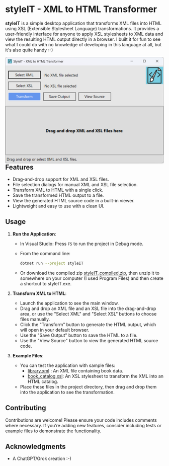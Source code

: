 # styleIT - XML to HTML Transformer

**styleIT** is a simple desktop application that transforms XML files into HTML using XSL (Extensible Stylesheet Language) transformations. It provides a user-friendly interface for anyone to apply XSL stylesheets to XML data and view the resulting HTML output directly in a browser.  I built it for fun to see what I could do with no knowledge of developing in this language at all, but it's also quite handy :-)

<img src=".\IMAGES\styleIT_UI.png" style="width: 600px; float: left; margin-right: 15px;" alt="styleIT UI">

## Features
- Drag-and-drop support for XML and XSL files.
- File selection dialogs for manual XML and XSL file selection.
- Transform XML to HTML with a single click.
- Save the transformed HTML output to a file.
- View the generated HTML source code in a built-in viewer.
- Lightweight and easy to use with a clean UI.

## Usage
1. **Run the Application**:
   - In Visual Studio: Press `F5` to run the project in Debug mode.
   - From the command line:
     ```bash
     dotnet run --project styleIT
     ```
     
   - Or download the compiled zip <a href="https://raw.githubusercontent.com/paulfilkin/.NET/main/styleIT/styleIT_compiled.zip" target="_blank">styleIT_compiled.zip</a>, then unzip it to somewhere on your computer (I used Program Files) and then create a shortcut to styleIT.exe.
   
2. **Transform XML to HTML**:
   
   - Launch the application to see the main window.
   - Drag and drop an XML file and an XSL file into the drag-and-drop area, or use the "Select XML" and "Select XSL" buttons to choose files manually.
   - Click the "Transform" button to generate the HTML output, which will open in your default browser.
   - Use the "Save Output" button to save the HTML to a file.
   - Use the "View Source" button to view the generated HTML source code.
   
3. **Example Files**:
   - You can test the application with sample files:
     - <a href="https://github.com/paulfilkin/.NET/blob/main/styleIT/styleIT/Samples/book_library.xml" target="_blank">library.xml</a> : An XML file containing book data.
     - <a href="https://github.com/paulfilkin/.NET/main/styleIT/styleIT/Samples/book_catalog.xsl" target="_blank">book_catalog.xsl</a>: An XSL stylesheet to transform the XML into an HTML catalog.
   - Place these files in the project directory, then drag and drop them into the application to see the transformation.

## Contributing
Contributions are welcome! Please ensure your code includes comments where necessary. If you’re adding new features, consider including tests or example files to demonstrate the functionality.
## Acknowledgments
- A ChatGPT/Grok creation :-)
